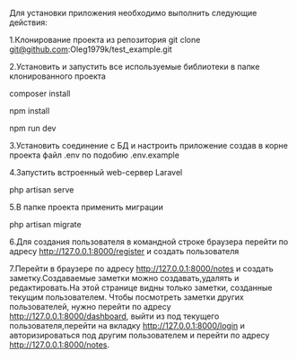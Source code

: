 Для установки приложения необходимо выполнить следующие действия:

1.Клонирование проекта из репозитория
git clone git@github.com:Oleg1979k/test_example.git

2.Установить и запустить все используемые библиотеки в папке клонированного проекта

composer install

npm install

npm run dev

3.Установить соединение с БД и настроить приложение создав в корне проекта файл .env по подобию .env.example

4.Запустить встроенный web-сервер Laravel

php artisan serve

5.В папке проекта применить миграции 

php artisan migrate

6.Для создания пользователя в командной строке браузера перейти по адресу
http://127.0.0.1:8000/register и создать пользователя

7.Перейти в браузере по адресу http://127.0.0.1:8000/notes и создать заметку.Создаваемые заметки можно создавать,удалять 
и редактировать.На этой странице видны только заметки, созданные текущим пользователем. Чтобы посмотреть заметки других 
пользователей, нужно перейти по адресу http://127.0.0.1:8000/dashboard, выйти из под текущего пользователя,перейти на 
вкладку http://127.0.0.1:8000/login и авторизироваться под другим пользователем и перейти по адресу http://127.0.0.1:8000/notes.
